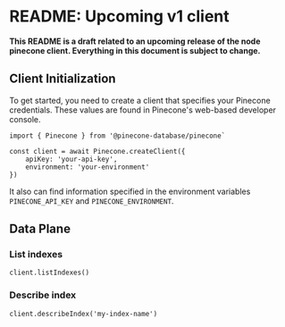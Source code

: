 # README: Upcoming v1 client

**This README is a draft related to an upcoming release of the node pinecone client. Everything in this document is subject to change.**

## Client Initialization

To get started, you need to create a client that specifies your Pinecone credentials. These values are found in Pinecone's web-based developer console.

```
import { Pinecone } from '@pinecone-database/pinecone`

const client = await Pinecone.createClient({
    apiKey: 'your-api-key',
    environment: 'your-environment'
})

```

It also can find information specified in the environment variables `PINECONE_API_KEY` and `PINECONE_ENVIRONMENT`.

## Data Plane

### List indexes

```
client.listIndexes()
```

### Describe index

```
client.describeIndex('my-index-name')
```
